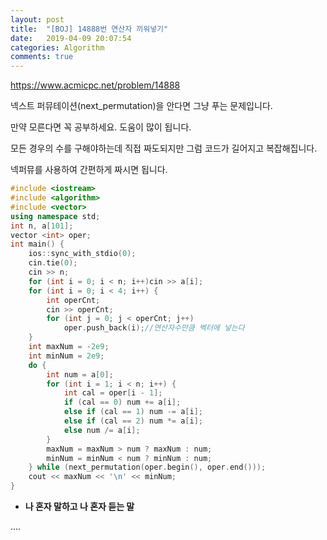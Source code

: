 ```yaml
---
layout: post
title:  "[BOJ] 14888번 연산자 끼워넣기"
date:   2019-04-09 20:07:54
categories: Algorithm
comments: true
---
```


https://www.acmicpc.net/problem/14888  



넥스트 퍼뮤테이션(next_permutation)을 안다면 그냥 푸는 문제입니다.  

만약 모른다면 꼭 공부하세요. 도움이 많이 됩니다.  

모든 경우의 수를 구해야하는데 직접 짜도되지만 그럼 코드가 길어지고 복잡해집니다.  

넥퍼뮤를 사용하여 간편하게 짜시면 됩니다.  


~~~cpp
#include <iostream>
#include <algorithm>
#include <vector>
using namespace std;
int n, a[101];
vector <int> oper;
int main() {
    ios::sync_with_stdio(0);
    cin.tie(0);
    cin >> n;
    for (int i = 0; i < n; i++)cin >> a[i];
    for (int i = 0; i < 4; i++) {
        int operCnt;
        cin >> operCnt;
        for (int j = 0; j < operCnt; j++)
            oper.push_back(i);//연산자수만큼 벡터에 넣는다
    }
    int maxNum = -2e9;
    int minNum = 2e9;
    do {
        int num = a[0];
        for (int i = 1; i < n; i++) {
            int cal = oper[i - 1];
            if (cal == 0) num += a[i];
            else if (cal == 1) num -= a[i];
            else if (cal == 2) num *= a[i];
            else num /= a[i];
        }
        maxNum = maxNum > num ? maxNum : num;
        minNum = minNum < num ? minNum : num;
    } while (next_permutation(oper.begin(), oper.end()));
    cout << maxNum << '\n' << minNum;
}
~~~




- **나 혼자 말하고 나 혼자 듣는 말**

....
